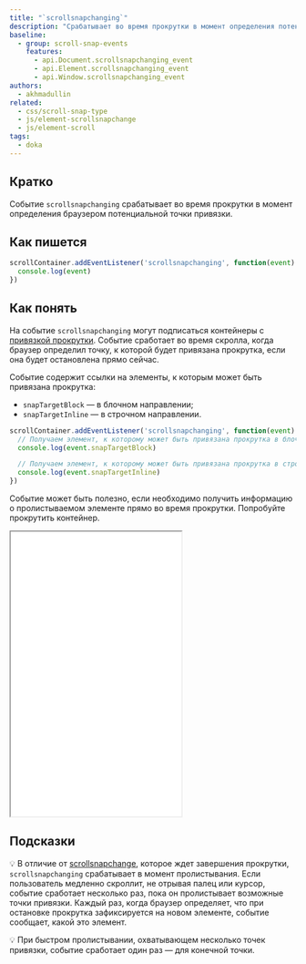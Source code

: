 ```yaml
---
title: "`scrollsnapchanging`"
description: "Срабатывает во время прокрутки в момент определения потенциальной точки привязки."
baseline:
  - group: scroll-snap-events
    features:
      - api.Document.scrollsnapchanging_event
      - api.Element.scrollsnapchanging_event
      - api.Window.scrollsnapchanging_event
authors:
  - akhmadullin
related:
  - css/scroll-snap-type
  - js/element-scrollsnapchange
  - js/element-scroll
tags:
  - doka
---
```


## Кратко

Событие `scrollsnapchanging` срабатывает во время прокрутки в момент определения браузером потенциальной точки привязки.

## Как пишется

```js
scrollContainer.addEventListener('scrollsnapchanging', function(event) {
  console.log(event)
})
```

## Как понять

На событие `scrollsnapchanging` могут подписаться контейнеры с [привязкой прокрутки](/css/scroll-snap-type/). Событие сработает во время скролла, когда браузер определил точку, к которой будет привязана прокрутка, если она будет остановлена прямо сейчас.

Событие содержит ссылки на элементы, к которым может быть привязана прокрутка:

- `snapTargetBlock` — в блочном направлении;
- `snapTargetInline` — в строчном направлении.

```js
scrollContainer.addEventListener('scrollsnapchanging', function(event) {
  // Получаем элемент, к которому может быть привязана прокрутка в блочном направлении
  console.log(event.snapTargetBlock)

  // Получаем элемент, к которому может быть привязана прокрутка в строчном направлении
  console.log(event.snapTargetInline)
})
```

Событие может быть полезно, если необходимо получить информацию о пролистываемом элементе прямо во время прокрутки. Попробуйте прокрутить контейнер.

<iframe title="Использование события в карусели" src="demos/carousel/" height="500"></iframe>

## Подсказки

💡 В отличие от [scrollsnapchange](/js/element-scrollsnapchange/), которое ждет завершения прокрутки, `scrollsnapchanging` срабатывает в момент пролистывания. Если пользователь медленно скроллит, не отрывая палец или курсор, событие сработает несколько раз, пока он пролистывает возможные точки привязки. Каждый раз, когда браузер определяет, что при остановке прокрутка зафиксируется на новом элементе, событие сообщает, какой это элемент.

💡 При быстром пролистывании, охватывающем несколько точек привязки, событие сработает один раз — для конечной точки.
